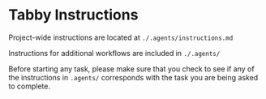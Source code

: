# Tabby Instructions

Project-wide instructions are located at `./.agents/instructions.md`

Instructions for additional workflows are included in `./.agents/`

Before starting any task, please make sure that you check to see if any of the instructions in `.agents/` corresponds with the task you are being asked to complete.